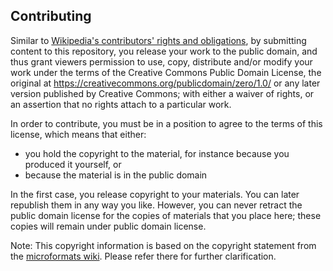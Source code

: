 ## Contributing

Similar to [Wikipedia's contributors' rights and obligations](http://en.wikipedia.org/wiki/Wikipedia:Copyrights#Contributors.27_rights_and_obligations), by submitting content to this repository, you release your work to the public domain, and thus grant viewers permission to use, copy, distribute and/or modify your work under the terms of the Creative Commons Public Domain License, the original at https://creativecommons.org/publicdomain/zero/1.0/ or any later version published by Creative Commons; with either a waiver of rights, or an assertion that no rights attach to a particular work.

In order to contribute, you must be in a position to agree to the terms of this license, which means that either:

* you hold the copyright to the material, for instance because you produced it yourself, or
* because the material is in the public domain

In the first case, you release copyright to your materials. You can later republish them in any way you like. However, you can never retract the public domain license for the copies of materials that you place here; these copies will remain under public domain license.

Note: This copyright information is based on the copyright statement from the [microformats wiki](http://microformats.org/wiki/copyrights). Please refer there for further clarification.

